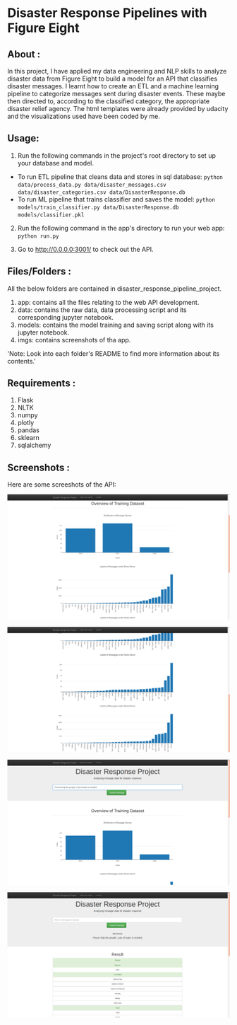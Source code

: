 # Disaster Response Pipelines with Figure Eight

## About :

In this project, I have applied my data engineering and NLP skills to 
analyze disaster data from Figure Eight to build a model for an API that 
classifies disaster messages. I learnt how to create an ETL and a machine 
learning pipeline to categorize messages sent during disaster events. These 
maybe then directed to, according to the classified category, the appropriate
disaster relief agency. The html templates were already provided by udacity 
and the visualizations used have been coded by me.

## Usage:

1. Run the following commands in the project's root directory to set up your database and model.

* To run ETL pipeline that cleans data and stores in sql database:
        `python data/process_data.py data/disaster_messages.csv data/disaster_categories.csv data/DisasterResponse.db`
* To run ML pipeline that trains classifier and saves the model:
        `python models/train_classifier.py data/DisasterResponse.db models/classifier.pkl`

2. Run the following command in the app's directory to run your web app:
    `python run.py`

3. Go to http://0.0.0.0:3001/ to check out the API.

## Files/Folders :

All the below folders are contained in disaster_response_pipeline_project.

1. app: contains all the files relating to the web API development. 
2. data: contains the raw data, data processing script and its 
corresponding jupyter notebook.
3. models: contains the model training and saving script along with
 its jupyter notebook.
4. imgs: contains screenshots of tha app.

'Note: Look into each folder's README to find more information about 
its contents.'

## Requirements :

1. Flask
2. NLTK
3. numpy
4. plotly
5. pandas
6. sklearn
7. sqlalchemy  

## Screenshots :

Here are some screeshots of the API:

![yay](https://github.com/beatboxerish/DSND/blob/master/Disaster_Reponse_Pipelines/disaster_response_pipeline_project/imgs/Screenshot%20from%202019-03-12%2002-19-30.png)

![yay](https://github.com/beatboxerish/DSND/blob/master/Disaster_Reponse_Pipelines/disaster_response_pipeline_project/imgs/Screenshot%20from%202019-03-12%2002-19-42.png)

![yay](https://github.com/beatboxerish/DSND/blob/master/Disaster_Reponse_Pipelines/disaster_response_pipeline_project/imgs/Screenshot%20from%202019-03-12%2002-20-54.png)

![yay](https://github.com/beatboxerish/DSND/blob/master/Disaster_Reponse_Pipelines/disaster_response_pipeline_project/imgs/Screenshot%20from%202019-03-12%2002-21-15.png)

